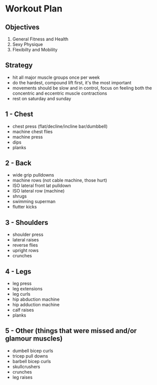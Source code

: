 # Workout Plan

## Objectives
1. General Fitness and Health
2. Sexy Physique
3. Flexibilty and Mobility

## Strategy
- hit all major muscle groups once per week
- do the hardest, compound lift first, it's the most important
- movements should be slow and in control, focus on feeling both the concentric and eccentric muscle contractions
- rest on saturday and sunday

## 1 - Chest
- chest press (flat/decline/incline bar/dumbbell)
- machine chest flies
- machine press
- dips
- planks

## 2 - Back
- wide grip pulldowns
- machine rows (not cable machine, those hurt)
- ISO lateral front lat pulldown
- ISO lateral row (machine)
- shrugs
- swimming superman
- flutter kicks

## 3 - Shoulders
- shoulder press
- lateral raises
- reverse flies
- upright rows
- crunches

## 4 - Legs
- leg press
- leg extensions
- leg curls
- hip abduction machine
- hip adduction machine
- calf raises
- planks

## 5 - Other (things that were missed and/or glamour muscles)
- dumbell bicep curls
- tricep pull downs
- barbell bicep curls
- skullcrushers
- crunches
- leg raises